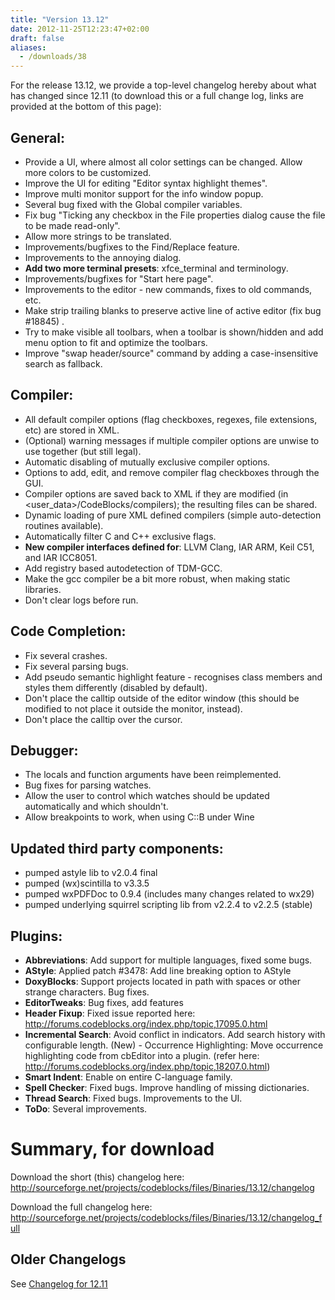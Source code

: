 ```yaml
---
title: "Version 13.12"
date: 2012-11-25T12:23:47+02:00
draft: false
aliases:
  - /downloads/38
---
```

For the release 13.12, we provide a top-level changelog hereby about what has changed since 12.11 (to download this or a full change log, links are provided at the bottom of this page):

## General:

- Provide a UI, where almost all color settings can be changed. Allow more colors to be customized.
- Improve the UI for editing "Editor syntax highlight themes".
- Improve multi monitor support for the info window popup.
- Several bug fixed with the Global compiler variables.
- Fix bug "Ticking any checkbox in the File properties dialog cause the file to be made read-only".
- Allow more strings to be translated.
- Improvements/bugfixes to the Find/Replace feature.
- Improvements to the annoying dialog.
- **Add two more terminal presets**: xfce_terminal and terminology.
- Improvements/bugfixes for "Start here page".
- Improvements to the editor - new commands, fixes to old commands, etc.
- Make strip trailing blanks to preserve active line of active editor (fix bug #18845) .
- Try to make visible all toolbars, when a toolbar is shown/hidden and add menu option to fit and optimize the toolbars.
- Improve "swap header/source" command by adding a case-insensitive search as fallback.

## Compiler:

- All default compiler options (flag checkboxes, regexes, file extensions, etc) are stored in XML.
- (Optional) warning messages if multiple compiler options are unwise to use together (but still legal).
- Automatic disabling of mutually exclusive compiler options.
- Options to add, edit, and remove compiler flag checkboxes through the GUI.
- Compiler options are saved back to XML if they are modified (in <user_data>/CodeBlocks/compilers); the resulting files can be shared.
- Dynamic loading of pure XML defined compilers (simple auto-detection routines available).
- Automatically filter C and C++ exclusive flags.
- **New compiler interfaces defined for**: LLVM Clang, IAR ARM, Keil C51, and IAR ICC8051.
- Add registry based autodetection of TDM-GCC.
- Make the gcc compiler be a bit more robust, when making static libraries.
- Don't clear logs before run.

## Code Completion:

- Fix several crashes.
- Fix several parsing bugs.
- Add pseudo semantic highlight feature - recognises class members and styles them differently (disabled by default).
- Don't place the calltip outside of the editor window (this should be modified to not place it outside the monitor, instead).
- Don't place the calltip over the cursor.

## Debugger:

- The locals and function arguments have been reimplemented.
- Bug fixes for parsing watches.
- Allow the user to control which watches should be updated automatically and which shouldn't.
- Allow breakpoints to work, when using C::B under Wine

## Updated third party components:

- pumped astyle lib to v2.0.4 final
- pumped (wx)scintilla to v3.3.5
- pumped wxPDFDoc to 0.9.4 (includes many changes related to wx29)
- pumped underlying squirrel scripting lib from v2.2.4 to v2.2.5 (stable)

## Plugins:

- **Abbreviations**: Add support for multiple languages, fixed some bugs.
- **AStyle**: Applied patch #3478: Add line breaking option to AStyle
- **DoxyBlocks**: Support projects located in path with spaces or other strange characters. Bug fixes.
- **EditorTweaks**: Bug fixes, add features
- **Header Fixup**: Fixed issue reported here: http://forums.codeblocks.org/index.php/topic,17095.0.html
- **Incremental Search**: Avoid conflict in indicators. Add search history with configurable length.
(New) - Occurrence Highlighting: Move occurrence highlighting code from cbEditor into a plugin. (refer here: http://forums.codeblocks.org/index.php/topic,18207.0.html)
- **Smart Indent**: Enable on entire C-language family.
- **Spell Checker**: Fixed bugs. Improve handling of missing dictionaries.
- **Thread Search**: Fixed bugs. Improvements to the UI.
- **ToDo**: Several improvements.

# Summary, for download

Download the short (this) changelog here: http://sourceforge.net/projects/codeblocks/files/Binaries/13.12/changelog

Download the full changelog here: http://sourceforge.net/projects/codeblocks/files/Binaries/13.12/changelog_full

## Older Changelogs

See [Changelog for 12.11](/changelogs/12.11)
